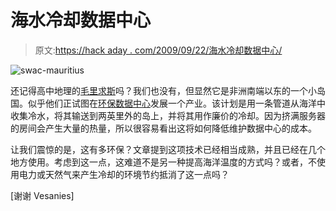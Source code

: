 # 海水冷却数据中心

> 原文:[https://hack aday . com/2009/09/22/海水冷却数据中心/](https://hackaday.com/2009/09/22/seawater-cooled-data-centers/)

![swac-mauritius](../Images/ef6123faf24a2be0661816846fe0b980.png "swac-mauritius")

还记得高中地理的[毛里求斯](http://maps.google.com/maps?f=q&source=s_q&hl=en&geocode=&q=Mauritius&sll=43.074232,-89.378311&sspn=0.010235,0.01914&ie=UTF8&ll=-20.348404,57.552152&spn=13.427371,19.599609&t=h&z=6)吗？我们也没有，但显然它是非洲南端以东的一个小岛国。似乎他们正试图在[环保数据中心](http://www.datacenterknowledge.com/archives/2009/09/21/mauritius-pitches-sea-cooled-data-centers/)发展一个产业。该计划是用一条管道从海洋中收集冷水，将其输送到两英里外的岛上，并将其用作廉价的冷却。因为挤满服务器的房间会产生大量的热量，所以很容易看出这将如何降低维护数据中心的成本。

让我们震惊的是，这有多环保？文章提到这项技术已经相当成熟，并且已经在几个地方使用。考虑到这一点，这难道不是另一种提高海洋温度的方式吗？或者，不使用电力或天然气来产生冷却的环境节约抵消了这一点吗？

[谢谢 Vesanies]